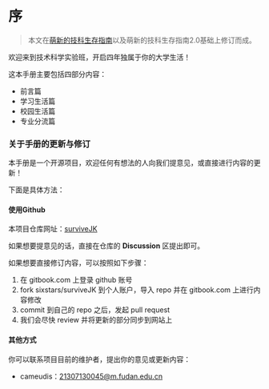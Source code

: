 # 序

> 本文在[萌新的技科生存指南](https://docs.qq.com/pdf/DR2RCaUJZUXVVTUF0)以及萌新的技科生存指南2.0基础上修订而成。

欢迎来到技术科学实验班，开启四年独属于你的大学生活！

这本手册主要包括四部分内容：

* 前言篇
* 学习生活篇
* 校园生活篇
* 专业分流篇

### 关于手册的更新与修订

本手册是一个开源项目，欢迎任何有想法的人向我们提意见，或直接进行内容的更新！

下面是具体方法：

#### 使用Github

本项目仓库网址：[surviveJK](https://github.com/sixstars/surviveJK)

如果想要提意见的话，直接在仓库的 **Discussion** 区提出即可。

如果想要直接修订内容，可以按照如下步骤：

1. 在 gitbook.com 上登录 github 账号
2. fork sixstars/surviveJK 到个人账户，导入 repo 并在 gitbook.com 上进行内容修改
3. commit 到自己的 repo 之后，发起 pull request
4. 我们会尽快 review 并将更新的部分同步到网站上

#### 其他方式

你可以联系项目目前的维护者，提出你的意见或更新内容：

* cameudis：21307130045@m.fudan.edu.cn

